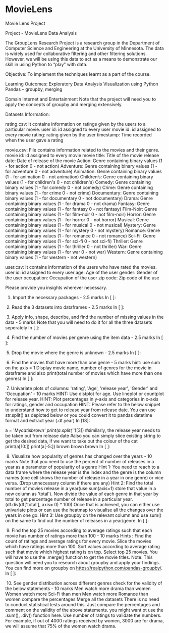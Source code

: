 # MovieLens
Movie Lens Project


Project - MovieLens Data Analysis

The GroupLens Research Project is a research group in the Department of Computer Science and Engineering at the University of Minnesota. The data is widely used for collaborative filtering and other filtering solutions. However, we will be using this data to act as a means to demonstrate our skill in using Python to “play” with data.

Objective:
  To implement the techniques learnt as a part of the course.

Learning Outcomes:
  Exploratory Data Analysis
  Visualization using Python
  Pandas – groupby, merging

Domain
  Internet and Entertainment
Note that the project will need you to apply the concepts of groupby and merging extensively.

Datasets Information:

rating.csv: It contains information on ratings given by the users to a particular movie.
  user id: id assigned to every user
  movie id: id assigned to every movie
  rating: rating given by the user
  timestamp: Time recorded when the user gave a rating

movie.csv: File contains information related to the movies and their genre.
  movie id: id assigned to every movie
  movie title: Title of the movie
  release date: Date of release of the movie
  Action: Genre containing binary values (1 - for action 0 - not action)
  Adventure: Genre containing binary values (1 - for adventure 0 - not adventure)
  Animation: Genre containing binary values (1 - for animation 0 - not animation)
  Children’s: Genre containing binary values (1 - for children's 0 - not children's)
  Comedy: Genre containing binary values (1 - for comedy 0 - not comedy)
  Crime: Genre containing binary values (1 - for crime 0 - not crime)
  Documentary: Genre containing binary values (1 - for documentary 0 - not documentary)
  Drama: Genre containing binary values (1 - for drama 0 - not drama)
  Fantasy: Genre containing binary values (1 - for fantasy 0 - not fantasy)
  Film-Noir: Genre containing binary values (1 - for film-noir 0 - not film-noir)
  Horror: Genre containing binary values (1 - for horror 0 - not horror)
  Musical: Genre containing binary values (1 - for musical 0 - not musical)
  Mystery: Genre containing binary values (1 - for mystery 0 - not mystery)
  Romance: Genre containing binary values (1 - for romance 0 - not romance)
  Sci-Fi: Genre containing binary values (1 - for sci-fi 0 - not sci-fi)
  Thriller: Genre containing binary values (1 - for thriller 0 - not thriller)
  War: Genre containing binary values (1 - for war 0 - not war)
  Western: Genre containing binary values (1 - for western - not western)

user.csv: It contains information of the users who have rated the movies.
  user id: id assigned to every user
  age: Age of the user
  gender: Gender of the user
  occupation: Occupation of the user
  zip code: Zip code of the use
 
Please provide you insights wherever necessary.
1. Import the necessary packages - 2.5 marks
In [ ]:

​
2. Read the 3 datasets into dataframes - 2.5 marks
In [ ]:

​
3. Apply info, shape, describe, and find the number of missing values in the data - 5 marks
Note that you will need to do it for all the three datasets seperately
In [ ]:

​
4. Find the number of movies per genre using the item data - 2.5 marks
In [ ]:

​
5. Drop the movie where the genre is unknown - 2.5 marks
In [ ]:

​
6. Find the movies that have more than one genre - 5 marks
hint: use sum on the axis = 1
Display movie name, number of genres for the movie in dataframe
and also print(total number of movies which have more than one genres)
In [ ]:

​
7. Univariate plots of columns: 'rating', 'Age', 'release year', 'Gender' and 'Occupation' - 10 marks
HINT: Use distplot for age. Use lineplot or countplot for release year.
HINT: Plot percentages in y-axis and categories in x-axis for ratings, gender and occupation
HINT: Please refer to the below snippet to understand how to get to release year from release date. You can use str.split() as depicted below or you could convert it to pandas datetime format and extract year (.dt.year)
In [18]:

a = 'My*cat*is*brown'
print(a.split('*')[3])
​
#similarly, the release year needs to be taken out from release date
​
#also you can simply slice existing string to get the desired data, if we want to take out the colour of the cat
​
print(a[10:])
print(a[-5:])
brown
brown
brown
In [ ]:

​
8. Visualize how popularity of genres has changed over the years - 10 marks
Note that you need to use the percent of number of releases in a year as a parameter of popularity of a genre
Hint 1: You need to reach to a data frame where the release year is the index and the genre is the column names (one cell shows the number of release in a year in one genre) or vice versa. (Drop unnecessary column if there are any)
Hint 2: Find the total number of movies release in a year(use sum(axis=1) store that value in a new column as 'total'). Now divide the value of each genre in that year by total to get percentage number of release in a particular year. (df.div(df['total'], axis= 0) * 100)
Once that is achieved, you can either use univariate plots or can use the heatmap to visualise all the changes over the years in one go.
Hint 3: Use groupby on the relevant column and use sum() on the same to find out the number of releases in a year/genre.
In [ ]:

​
9. Find the top 25 movies according to average ratings such that each movie has number of ratings more than 100 - 10 marks
Hints :
Find the count of ratings and average ratings for every movie.
Slice the movies which have ratings more than 100.
Sort values according to average rating such that movie which highest rating is on top.
Select top 25 movies.
You will have to use the .merge() function to get the movie titles.
Note: This question will need you to research about groupby and apply your findings. You can find more on groupby on https://realpython.com/pandas-groupby/.
In [ ]:

​
10. See gender distribution across different genres check for the validity of the below statements - 10 marks
Men watch more drama than women
Women watch more Sci-Fi than men
Men watch more Romance than women
compare the percentages
Merge all the datasets
There is no need to conduct statistical tests around this. Just compare the percentages and comment on the validity of the above statements.
you might want ot use the .sum(), .div() function here.
Use number of ratings to validate the numbers. For example, if out of 4000 ratings received by women, 3000 are for drama, we will assume that 75% of the women watch drama.
